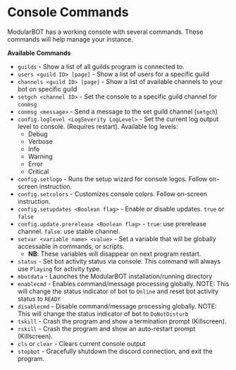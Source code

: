 # Console Commands
ModularBOT has a working console with several commands. These commands will help manage your instance.

**Available Commands**
* `guilds` - Show a list of all guilds program is connected to.
* `users <guild ID> [page]` - Show a list of users for a specific guild
* `channels <guild ID> [page]` - Show a list of available channels to your bot on specific guild
* `setgch <channel ID>` - Set the console to a specific guild channel for `conmsg`
* `conmsg <message>` - Send a message to the set guild channel (`setgch`)
* `config.loglevel <LogSeverity LogLevel>` - Set the current log output level to console. (Requires restart). Available log levels:
   * Debug
   * Verbose
   * Info
   * Warning
   * Error
   * Critical
* `config.setlogo` - Runs the setup wizard for console logos. Follow on-screen instruction.
* `config.setcolors` - Customizes console colors. Follow on-screen instruction.
* `config.setupdates <Boolean flag>` - Enable or disable updates. `true` or `false`
* `config.update.prerelease <Boolean flag>` - `true`: use prerelease channel. `false`: use stable channel.
* `setvar <variable name> <value>` - Set a variable that will be globally accessable in commands, or scripts.
   * **NB**: These variables will disappear on next program restart.
* `status` - Set bot activity status via console. This command will always use `Playing` for activity type.
* `mbotdata` - Launches the ModularBOT installation/running directory
* `enablecmd` - Enables command/message processing globally. NOTE: This will change the status indicator of bot to `Online` and reset bot activity status to `READY`
* `disablecmd` - Disable command/message processing globally. NOTE: This will change the status indicator of bot to `DoNotDisturb`
* `tskill` - Crash the program and show a termination prompt (Killscreen).
* `rskill` - Crash the program and show an auto-restart prompt (Killscreen).
* `cls` or `clear` - Clears current console output
* `stopbot` - Gracefully shutdown the discord connection, and exit the program.
